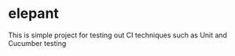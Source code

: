 elepant
=======

This is simple project for testing out CI techniques such as Unit and Cucumber testing